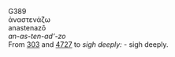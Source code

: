 <body>
  <p>G389<br>  ἀναστενάζω  <br> anastenazō  <br><i>an-as-ten-ad‘-zo </i><br>From <a href="g0303.htm">303</a> and <a href="g4727.htm">4727</a>  to <i>sigh</i> <i>deeply:</i> - sigh deeply.<br></p>
 </body>